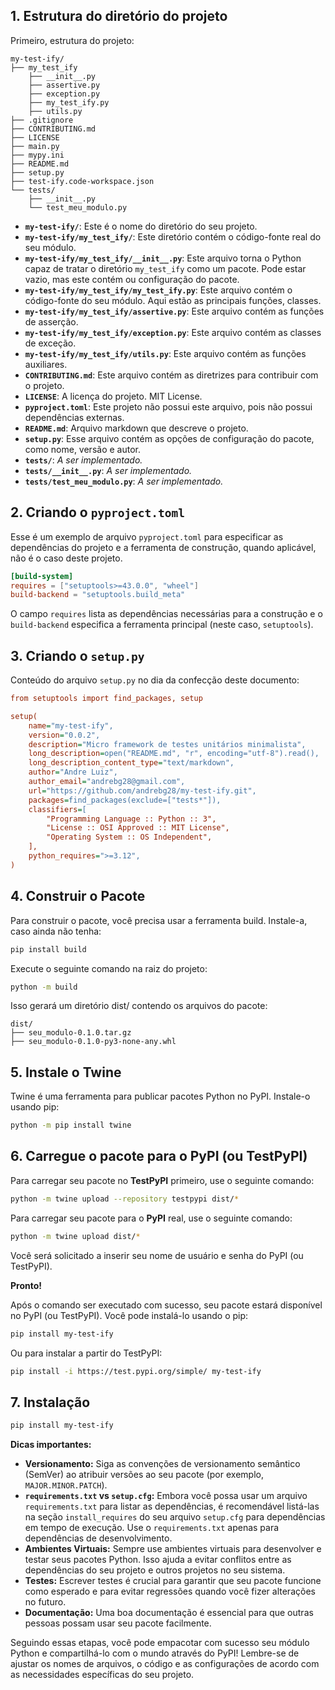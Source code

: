 ## 1. Estrutura do diretório do projeto

Primeiro, estrutura do projeto:

```
my-test-ify/
├── my_test_ify
    ├── __init__.py
    ├── assertive.py
    ├── exception.py
    ├── my_test_ify.py
    ├── utils.py
├── .gitignore
├── CONTRIBUTING.md
├── LICENSE
├── main.py
├── mypy.ini
├── README.md
├── setup.py
├── test-ify.code-workspace.json
└── tests/
    ├── __init__.py
    └── test_meu_modulo.py
```

- **`my-test-ify/`**: Este é o nome do diretório do seu projeto.
- **`my-test-ify/my_test_ify/`**: Este diretório contém o código-fonte real do seu módulo.
- **`my-test-ify/my_test_ify/__init__.py`**: Este arquivo torna o Python capaz de tratar o diretório `my_test_ify` como um pacote. Pode estar vazio, mas este contém ou configuração do pacote.
- **`my-test-ify/my_test_ify/my_test_ify.py`**: Este arquivo contém o código-fonte do seu módulo. Aqui estão as principais funções, classes.
- **`my-test-ify/my_test_ify/assertive.py`**: Este arquivo contém as funções de asserção.
- **`my-test-ify/my_test_ify/exception.py`**: Este arquivo contém as classes de exceção.
- **`my-test-ify/my_test_ify/utils.py`**: Este arquivo contém as funções auxiliares.
- **`CONTRIBUTING.md`**: Este arquivo contém as diretrizes para contribuir com o projeto.
- **`LICENSE`**: A licença do projeto. MIT License.
- **`pyproject.toml`**: Este projeto não possui este arquivo, pois não possui dependências externas.
- **`README.md`**: Arquivo markdown que descreve o projeto.
- **`setup.py`**: Esse arquivo contém as opções de configuração do pacote, como nome, versão e autor.
- **`tests/`**: _A ser implementado._
- **`tests/__init__.py`**: _A ser implementado._
- **`tests/test_meu_modulo.py`**: _A ser implementado._

## 2. Criando o `pyproject.toml`

Esse é um exemplo de arquivo `pyproject.toml` para especificar as dependências do projeto e a ferramenta de construção, quando aplicável, não é o caso deste projeto.

```toml
[build-system]
requires = ["setuptools>=43.0.0", "wheel"]
build-backend = "setuptools.build_meta"
```

O campo `requires` lista as dependências necessárias para a construção e o `build-backend` especifica a ferramenta principal (neste caso, `setuptools`).

## 3. Criando o `setup.py`

Conteúdo do arquivo `setup.py` no dia da confecção deste documento:

```ini
from setuptools import find_packages, setup

setup(
    name="my-test-ify",
    version="0.0.2",
    description="Micro framework de testes unitários minimalista",
    long_description=open("README.md", "r", encoding="utf-8").read(),
    long_description_content_type="text/markdown",
    author="Andre Luiz",
    author_email="andrebg28@gmail.com",
    url="https://github.com/andrebg28/my-test-ify.git",
    packages=find_packages(exclude=["tests*"]),
    classifiers=[
        "Programming Language :: Python :: 3",
        "License :: OSI Approved :: MIT License",
        "Operating System :: OS Independent",
    ],
    python_requires=">=3.12",
)
```

## 4. Construir o Pacote

Para construir o pacote, você precisa usar a ferramenta build. Instale-a, caso ainda não tenha:

```bash
pip install build
```

Execute o seguinte comando na raiz do projeto:

```bash
python -m build
```

Isso gerará um diretório dist/ contendo os arquivos do pacote:

```
dist/
├── seu_modulo-0.1.0.tar.gz
├── seu_modulo-0.1.0-py3-none-any.whl
```

## 5. Instale o Twine

Twine é uma ferramenta para publicar pacotes Python no PyPI. Instale-o usando pip:

```bash
python -m pip install twine
```

## 6. Carregue o pacote para o PyPI (ou TestPyPI)

Para carregar seu pacote no **TestPyPI** primeiro, use o seguinte comando:

```bash
python -m twine upload --repository testpypi dist/*
```

Para carregar seu pacote para o **PyPI** real, use o seguinte comando:

```bash
python -m twine upload dist/*
```

Você será solicitado a inserir seu nome de usuário e senha do PyPI (ou TestPyPI).

**Pronto!**

Após o comando ser executado com sucesso, seu pacote estará disponível no PyPI (ou TestPyPI). Você pode instalá-lo usando o pip:

```bash
pip install my-test-ify
```

Ou para instalar a partir do TestPyPI:

```bash
pip install -i https://test.pypi.org/simple/ my-test-ify
```

## 7. Instalação

```bash
pip install my-test-ify
```

**Dicas importantes:**

- **Versionamento:** Siga as convenções de versionamento semântico (SemVer) ao atribuir versões ao seu pacote (por exemplo, `MAJOR.MINOR.PATCH`).
- **`requirements.txt` vs `setup.cfg`:** Embora você possa usar um arquivo `requirements.txt` para listar as dependências, é recomendável listá-las na seção `install_requires` do seu arquivo `setup.cfg` para dependências em tempo de execução. Use o `requirements.txt` apenas para dependências de desenvolvimento.
- **Ambientes Virtuais:** Sempre use ambientes virtuais para desenvolver e testar seus pacotes Python. Isso ajuda a evitar conflitos entre as dependências do seu projeto e outros projetos no seu sistema.
- **Testes:** Escrever testes é crucial para garantir que seu pacote funcione como esperado e para evitar regressões quando você fizer alterações no futuro.
- **Documentação:** Uma boa documentação é essencial para que outras pessoas possam usar seu pacote facilmente.

Seguindo essas etapas, você pode empacotar com sucesso seu módulo Python e compartilhá-lo com o mundo através do PyPI! Lembre-se de ajustar os nomes de arquivos, o código e as configurações de acordo com as necessidades específicas do seu projeto.
